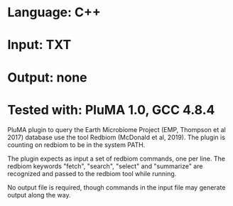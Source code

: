 # Language: C++
# Input: TXT
# Output: none
# Tested with: PluMA 1.0, GCC 4.8.4

PluMA plugin to query the Earth Microbiome Project (EMP, Thompson et al 2017) database use the tool Redbiom (McDonald et al, 2019).  The plugin is counting on redbiom to be in the system PATH.

The plugin expects as input a set of redbiom commands, one per line.  The redbiom keywords "fetch", "search", "select" and "summarize" are recognized and passed to the redbiom tool while running.

No output file is required, though commands in the input file may generate output along the way.

